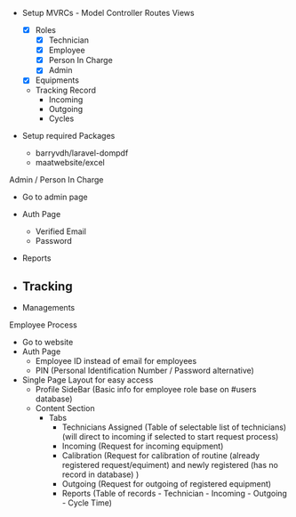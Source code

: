 - Setup MVRCs - Model Controller Routes Views
    - [x] Roles 
        - [x] Technician
        - [x] Employee
        - [x] Person In Charge
        - [x] Admin
    - [x] Equipments
    - Tracking Record
        - Incoming
        - Outgoing
        - Cycles


- Setup required Packages
    - barryvdh/laravel-dompdf
    - maatwebsite/excel



Admin / Person In Charge
- Go to admin page
- Auth Page
    - Verified Email
    - Password

- Reports
- Tracking
    - 
- Managements

Employee Process
- Go to website
- Auth Page 
    - Employee ID instead of email for employees
    - PIN (Personal Identification Number / Password alternative)
- Single Page Layout for easy access
    - Profile SideBar (Basic info for employee role base on #users database)
    - Content Section 
        - Tabs
            - Technicians Assigned (Table of selectable list of technicians) (will direct to incoming if selected to start request process)
            - Incoming (Request for incoming equipment)
            - Calibration (Request for calibration of routine (already registered request/equiment) and newly registered (has no record in database) ) 
            - Outgoing (Request for outgoing of registered equipment)
            - Reports (Table of records - Technician  - Incoming - Outgoing - Cycle Time)

